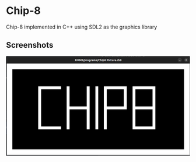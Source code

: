 # Chip-8
Chip-8 implemented in C++ using SDL2 as the graphics library

## Screenshots
![Chip-8 running program](https://github.com/agueo/Chip-8/blob/master/Chip-8.png?raw=true)
